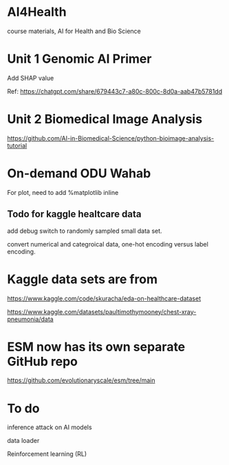 # AI4Health
course materials, AI for Health and Bio Science

# Unit 1 Genomic AI Primer
Add SHAP value

Ref: https://chatgpt.com/share/679443c7-a80c-800c-8d0a-aab47b5781dd 

# Unit 2 Biomedical Image Analysis

https://github.com/AI-in-Biomedical-Science/python-bioimage-analysis-tutorial


# On-demand ODU Wahab
For plot, need to add \%matplotlib inline


## Todo for kaggle healtcare data

add debug switch to randomly sampled small data set. 

convert numerical and categroical data, one-hot encoding versus label encoding. 

# Kaggle data sets are from
https://www.kaggle.com/code/skuracha/eda-on-healthcare-dataset

https://www.kaggle.com/datasets/paultimothymooney/chest-xray-pneumonia/data

# ESM now has its own separate GitHub repo
https://github.com/evolutionaryscale/esm/tree/main

# To do
inference attack on AI models

data loader

Reinforcement learning (RL)

